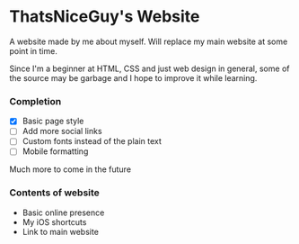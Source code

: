 # ThatsNiceGuy's Website
A website made by me about myself. Will replace my main website at some point in time.

Since I'm a beginner at HTML, CSS and just web design in general, some of the source may be garbage and I hope to improve it while learning.

### Completion
- [x] Basic page style
- [ ] Add more social links
- [ ] Custom fonts instead of the plain text
- [ ] Mobile formatting

Much more to come in the future

### Contents of website
- Basic online presence
- My iOS shortcuts
- Link to main website
